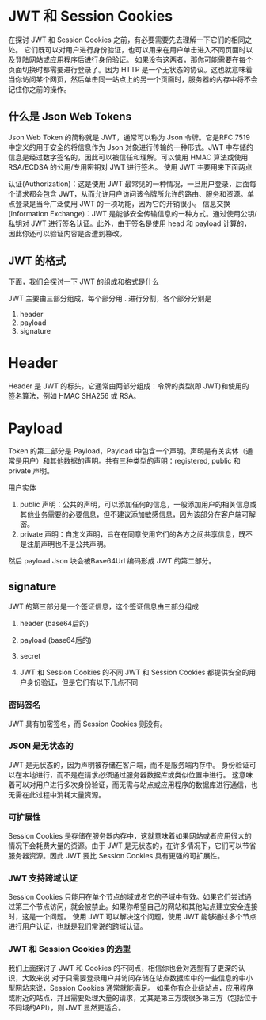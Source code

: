 
# JWT 和 Session Cookies

在探讨 JWT 和 Session Cookies 之前，有必要需要先去理解一下它们的相同之处。
它们既可以对用户进行身份验证，也可以用来在用户单击进入不同页面时以及登陆网站或应用程序后进行身份验证。
如果没有这两者，那你可能需要在每个页面切换时都需要进行登录了。因为 HTTP 是一个无状态的协议。这也就意味着当你访问某个网页，然后单击同一站点上的另一个页面时，服务器的内存中将不会记住你之前的操作。


## 什么是 Json Web Tokens
Json Web Token 的简称就是 JWT，通常可以称为 Json 令牌。它是RFC 7519 中定义的用于安全的将信息作为 Json 对象进行传输的一种形式。JWT 中存储的信息是经过数字签名的，因此可以被信任和理解。可以使用 HMAC 算法或使用 RSA/ECDSA 的公用/专用密钥对 JWT 进行签名。
使用 JWT 主要用来下面两点

认证(Authorization)：这是使用 JWT 最常见的一种情况，一旦用户登录，后面每个请求都会包含 JWT，从而允许用户访问该令牌所允许的路由、服务和资源。单点登录是当今广泛使用 JWT 的一项功能，因为它的开销很小。
信息交换(Information Exchange)：JWT 是能够安全传输信息的一种方式。通过使用公钥/私钥对 JWT 进行签名认证。此外，由于签名是使用 head 和 payload 计算的，因此你还可以验证内容是否遭到篡改。

## JWT 的格式
下面，我们会探讨一下 JWT 的组成和格式是什么

JWT 主要由三部分组成，每个部分用 . 进行分割，各个部分分别是

1. header
2. payload
3. signature

# Header

Header 是 JWT 的标头，它通常由两部分组成：令牌的类型(即 JWT)和使用的 签名算法，例如 HMAC SHA256 或 RSA。

# Payload

Token 的第二部分是 Payload，Payload 中包含一个声明。声明是有关实体（通常是用户）和其他数据的声明。共有三种类型的声明：registered, public 和 private 声明。

用户实体

1. public 声明：公共的声明，可以添加任何的信息，一般添加用户的相关信息或其他业务需要的必要信息，但不建议添加敏感信息，因为该部分在客户端可解密。
2. private 声明：自定义声明，旨在在同意使用它们的各方之间共享信息，既不是注册声明也不是公共声明。

然后 payload Json 块会被Base64Url 编码形成 JWT 的第二部分。

## signature

JWT 的第三部分是一个签证信息，这个签证信息由三部分组成

1. header (base64后的)
2. payload (base64后的)
3. secret

1. JWT 和 Session Cookies 的不同
JWT 和 Session Cookies 都提供安全的用户身份验证，但是它们有以下几点不同

### 密码签名
JWT 具有加密签名，而 Session Cookies 则没有。
### JSON 是无状态的
JWT 是无状态的，因为声明被存储在客户端，而不是服务端内存中。
身份验证可以在本地进行，而不是在请求必须通过服务器数据库或类似位置中进行。 这意味着可以对用户进行多次身份验证，而无需与站点或应用程序的数据库进行通信，也无需在此过程中消耗大量资源。
### 可扩展性
Session Cookies 是存储在服务器内存中，这就意味着如果网站或者应用很大的情况下会耗费大量的资源。由于 JWT 是无状态的，在许多情况下，它们可以节省服务器资源。因此 JWT 要比 Session Cookies 具有更强的可扩展性。
### JWT 支持跨域认证
Session Cookies 只能用在单个节点的域或者它的子域中有效。如果它们尝试通过第三个节点访问，就会被禁止。如果你希望自己的网站和其他站点建立安全连接时，这是一个问题。
使用 JWT 可以解决这个问题，使用 JWT 能够通过多个节点进行用户认证，也就是我们常说的跨域认证。
### JWT 和 Session Cookies 的选型
我们上面探讨了 JWT 和 Cookies 的不同点，相信你也会对选型有了更深的认识，大致来说
对于只需要登录用户并访问存储在站点数据库中的一些信息的中小型网站来说，Session Cookies 通常就能满足。
如果你有企业级站点，应用程序或附近的站点，并且需要处理大量的请求，尤其是第三方或很多第三方（包括位于不同域的API），则 JWT 显然更适合。



